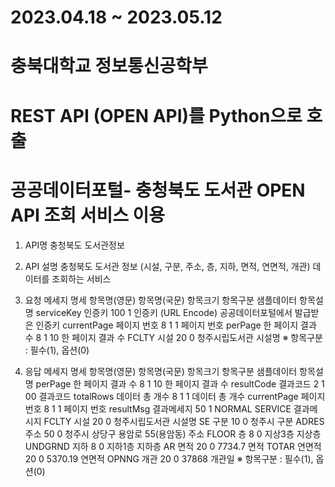 # 2023.04.18 ~ 2023.05.12

# 충북대학교 정보통신공학부

# REST API (OPEN API)를 Python으로 호출

# 공공데이터포털- 충청북도 도서관 OPEN API 조회 서비스 이용

1. API명
충청북도 도서관정보 

2. API 설명
충청북도 도서관 정보 (시설, 구분, 주소, 층, 지하, 면적, 연면적, 개관) 데이터를 조회하는 서비스

3. 요청 메세지 명세
항목명(영문)	항목명(국문)	항목크기	항목구분 샘플데이터	항목설명
serviceKey	인증키	100	1	인증키
(URL Encode)	공공데이터포털에서 발급받은 인증키
currentPage	페이지 번호	8	1	1	페이지 번호
perPage	한 페이지 결과 수	8	1	10	한 페이지 결과 수
FCLTY	시설	20	0	청주시립도서관	시설명
※ 항목구분 : 필수(1), 옵션(0) 

4. 응답 메세지 명세
항목명(영문)	항목명(국문)	항목크기	항목구분	샘플데이터	항목설명
perPage	한 페이지 결과 수	8	1	10	한 페이지 결과 수
resultCode	결과코드	2	1	00	결과코드
totalRows	데이터 총 개수	8	1	1	데이터 총 개수
currentPage	페이지 번호	8	1	1	페이지 번호
resultMsg	결과메세지	50	1	NORMAL SERVICE	결과메시지
FCLTY	시설	20	0	청주시립도서관	시설명
SE	구분	10	0	청주시	구분
ADRES	주소	50	0	청주시 상당구 용암로 55(용암동)	주소
FLOOR	층	8	0	지상3층	지상층
UNDGRND	지하	8	0	지하1층	지하층
AR	면적	20	0	7734.7	면적
TOTAR	연면적	20	0	5370.19	연면적
OPNNG	개관	20	0	37868	개관일
※ 항목구분 : 필수(1), 옵션(0)
